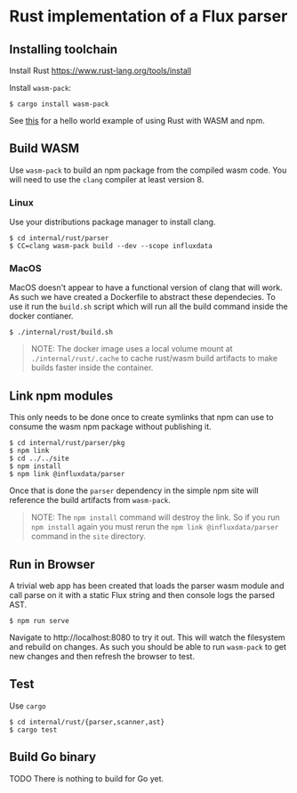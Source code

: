# Rust implementation of a Flux parser

## Installing toolchain

Install Rust https://www.rust-lang.org/tools/install

Install  `wasm-pack`:

    $ cargo install wasm-pack

See [this](https://developer.mozilla.org/en-US/docs/WebAssembly/Rust_to_wasm) for a hello world example of using Rust with WASM and npm.

## Build WASM

Use `wasm-pack` to build an npm package from the compiled wasm code.
You will need to use the `clang` compiler at least version 8.

### Linux

Use your distributions package manager to install clang.

    $ cd internal/rust/parser
    $ CC=clang wasm-pack build --dev --scope influxdata

### MacOS

MacOS doesn't appear to have a functional version of clang that will work.
As such we have created a Dockerfile to abstract these dependecies.
To use it run the `build.sh` script which will run all the build command inside the docker contianer.

    $ ./internal/rust/build.sh

> NOTE: The docker image uses a local volume mount at `./internal/rust/.cache` to cache rust/wasm build artifacts to make builds faster inside the container.

## Link npm modules

This only needs to be done once to create symlinks that npm can use to consume the wasm npm package without publishing it.

    $ cd internal/rust/parser/pkg
    $ npm link
    $ cd ../../site
    $ npm install
    $ npm link @influxdata/parser

Once that is done the `parser` dependency in the simple npm site will reference the build artifacts from `wasm-pack`.

> NOTE: The `npm install` command will destroy the link.
So if you run `npm install` again you must rerun the `npm link @influxdata/parser` command in the `site` directory.


## Run in Browser

A trivial web app has been created that loads the parser wasm module and call parse on it with a static Flux string and then console logs the parsed AST.

    $ npm run serve

Navigate to http://localhost:8080 to try it out.
This will watch the filesystem and rebuild on changes.
As such you should be able to run `wasm-pack` to get new changes and then refresh the browser to test.

## Test

Use `cargo`

    $ cd internal/rust/{parser,scanner,ast}
    $ cargo test


## Build Go binary

TODO There is nothing to build for Go yet.
